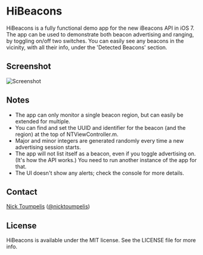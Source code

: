 HiBeacons
=========

HiBeacons is a fully functional demo app for the new iBeacons API in iOS 7. The app can be used to demonstrate both beacon advertising and ranging, by toggling on/off two switches. You can easily see any beacons in the vicinity, with all their info, under the 'Detected Beacons' section.

## Screenshot
![Screenshot](https://raw.github.com/nicktoumpelis/HiBeacons/master/screenshot.png)

## Notes

* The app can only monitor a single beacon region, but can easily be extended for multiple.
* You can find and set the UUID and identifier for the beacon (and the region) at the top of NTViewController.m. 
* Major and minor integers are generated randomly every time a new advertising session starts. 
* The app will not list itself as a beacon, even if you toggle advertising on. (It's how the API works.) You need to run another instance of the app for that.
* The UI doesn't show any alerts; check the console for more details.

## Contact

[Nick Toumpelis](http://github.com/nicktoumpelis) ([@nicktoumpelis](https://twitter.com/nicktoumpelis))

## License

HiBeacons is available under the MIT license. See the LICENSE file for more info.
